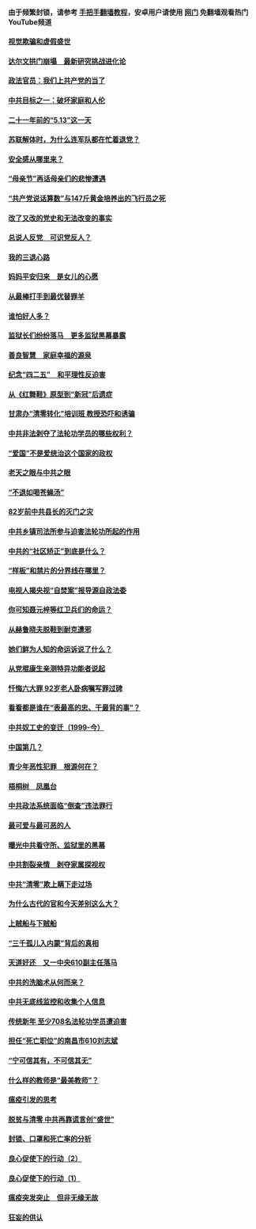 #### 由于频繁封锁，请参考 [手把手翻墙教程](https://github.com/gfw-breaker/guides/wiki/)，安卓用户请使用 [网门](https://github.com/gfw-breaker/nogfw/blob/master/dl.md?t=06031500) 免翻墙观看热门YouTube频道 

#### [视觉欺骗和虚假盛世](../pages/19/426443.md?t=06031500) 

#### [达尔文拱门崩塌　最新研究挑战进化论](../pages/19/426009.md?t=06031500) 

#### [政法官员：我们上共产党的当了](../pages/19/425351.md?t=06031500) 

#### [中共目标之一：破坏家庭和人伦](../pages/19/424454.md?t=06031500) 

#### [二十一年前的“5.13”这一天](../pages/19/424814.md?t=06031500) 

#### [苏联解体时，为什么连军队都在忙着退党？](../pages/19/424335.md?t=06031500) 

#### [安全感从哪里来？](../pages/19/424336.md?t=06031500) 

#### [“母亲节”再话母亲们的悲惨遭遇](../pages/19/424234.md?t=06031500) 

#### [“共产党说话算数”与147斤黄金培养出的飞行员之死](../pages/19/424115.md?t=06031500) 

#### [改了又改的党史和无法改变的事实](../pages/19/424037.md?t=06031500) 

#### [总说人反党　可识党反人？](../pages/19/423820.md?t=06031500) 

#### [我的三退心路](../pages/19/423876.md?t=06031500) 

#### [妈妈平安归来　是女儿的心愿](../pages/19/423947.md?t=06031500) 

#### [从最棒打手到最优替罪羊](../pages/19/423819.md?t=06031500) 

#### [谁怕好人多？](../pages/19/423774.md?t=06031500) 

#### [监狱长们纷纷落马　更多监狱黑幕暴露](../pages/19/423787.md?t=06031500) 

#### [善良智慧　家庭幸福的源泉](../pages/19/423632.md?t=06031500) 

#### [纪念“四二五”　和平理性反迫害](../pages/19/423660.md?t=06031500) 

#### [从《红舞鞋》原型到“新冠”后遗症](../pages/19/423509.md?t=06031500) 

#### [甘肃办“清零转化”培训班 教授恐吓和诱骗](../pages/19/423498.md?t=06031500) 

#### [中共非法剥夺了法轮功学员的哪些权利？](../pages/19/423392.md?t=06031500) 

#### [“爱国”不是爱统治这个国家的政权](../pages/19/423029.md?t=06031500) 

#### [老天之眼与中共之眼](../pages/19/423378.md?t=06031500) 

#### [“不退如喝苍蝇汤”](../pages/19/423287.md?t=06031500) 

#### [82岁前中共县长的灭门之灾](../pages/19/423055.md?t=06031500) 

#### [中共乡镇司法所参与迫害法轮功所起的作用](../pages/19/423064.md?t=06031500) 

#### [中共的“社区矫正”到底是什么？](../pages/19/422870.md?t=06031500) 

#### [“样板”和禁片的分界线在哪里？](../pages/19/422704.md?t=06031500) 

#### [电视人揭央视“自焚案”报导源自政法委](../pages/19/422770.md?t=06031500) 

#### [你可知聂元梓等红卫兵们的命运？](../pages/19/422848.md?t=06031500) 

#### [从赫鲁晓夫脱鞋到耐克遭邪](../pages/19/422826.md?t=06031500) 

#### [她们鲜为人知的命运诉说了什么？](../pages/19/422754.md?t=06031500) 

#### [从党棍康生亲测特异功能者说起](../pages/19/422657.md?t=06031500) 

#### [忏悔六大罪 92岁老人卧病嘱写罪过碑](../pages/19/422750.md?t=06031500) 

#### [看看都是谁在“表最高的忠、干最背的事”？](../pages/19/422703.md?t=06031500) 

#### [中共奴工史的变迁（1999-今）](../pages/19/422656.md?t=06031500) 

#### [中国第几？](../pages/19/422496.md?t=06031500) 

#### [青少年恶性犯罪　根源何在？](../pages/19/422449.md?t=06031500) 

#### [梧桐树　凤凰台](../pages/19/422442.md?t=06031500) 

#### [中共政法系统面临“倒查”违法罪行](../pages/19/422497.md?t=06031500) 

#### [最可爱与最可恶的人](../pages/19/422448.md?t=06031500) 

#### [曝光中共看守所、监狱里的黑幕](../pages/19/422390.md?t=06031500) 

#### [中共割裂亲情　剥夺家属探视权](../pages/19/422364.md?t=06031500) 

#### [中共“清零”欺上瞒下走过场](../pages/19/422306.md?t=06031500) 

#### [为什么古代的官和今天差别这么大？](../pages/19/422228.md?t=06031500) 

#### [上贼船与下贼船](../pages/19/422276.md?t=06031500) 

#### [“三千孤儿入内蒙”背后的真相](../pages/19/422229.md?t=06031500) 

#### [天道好还　又一中央610副主任落马](../pages/19/422155.md?t=06031500) 

#### [中共的洗脑术从何而来？](../pages/19/422154.md?t=06031500) 

#### [中共无底线监控和收集个人信息](../pages/19/422039.md?t=06031500) 

#### [传统新年 至少708名法轮功学员遭迫害](../pages/19/421946.md?t=06031500) 

#### [担任“死亡职位”的南昌市610刘志斌](../pages/19/421957.md?t=06031500) 

#### [“宁可信其有，不可信其无”](../pages/19/421691.md?t=06031500) 

#### [什么样的教师是“最美教师”？](../pages/19/421755.md?t=06031500) 

#### [瘟疫引发的思考](../pages/19/421594.md?t=06031500) 

#### [脱贫与清零 中共再靠谎言创“盛世”](../pages/19/421590.md?t=06031500) 

#### [封锁、口罩和死亡率的分析](../pages/19/421495.md?t=06031500) 

#### [良心促使下的行动（2）](../pages/19/421361.md?t=06031500) 

#### [良心促使下的行动（1）](../pages/19/421302.md?t=06031500) 

#### [瘟疫突发突止　但非无缘无故](../pages/19/421281.md?t=06031500) 

#### [狂妄的供认](../pages/19/421199.md?t=06031500) 

